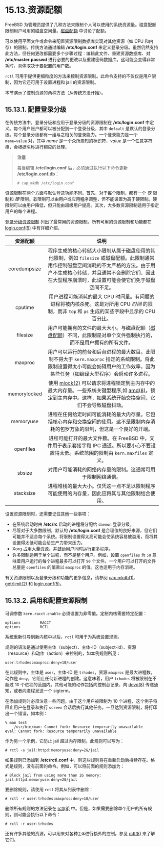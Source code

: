 # 15.13.资源配额

FreeBSD 为管理员提供了几种方法来限制个人可以使用的系统资源量。磁盘配额限制用户可用的磁盘空间量。[磁盘配额](https://docs.freebsd.org/en/books/handbook/disks/index.html#quotas) 中讨论了配额。

可以使用平面文件或命令来配置资源限制数据库实现对其他资源（如 CPU 和内存）的限制。传统方法通过编辑 **/etc/login.conf** 来定义登录分级。虽然仍然支持此方法，但任何更改都需要多个步骤过程：编辑此文件、重建资源数据库、对 **/etc/master.passwd** 进行必要的更改以及重建密码数据库。这可能会变得非常耗时，具体取决于要配置的用户数。

`rctl` 可用于提供更细粒度的方法来控制资源限制。此命令支持的不仅仅是用户限制，因为它还可用于设置进程和 jail 的资源限制。

本节演示了控制资源的两种方法（从传统方法开始）。

## 15.13.1. 配置登录分级

在传统方法中，登录分级和应用于登录分级的资源限制在 **/etc/login.conf** 中定义。每个用户账户都可以被分配到一个登录分级，其中 `default` 是默认的登录分级。每个登录分级都有一组与之相关的登录能力。一个登录能力是一个 `name=value` 对，其中 _name_ 是一个众所周知的标识符，_value_ 是一个任意字符串，会根据名称进行相应的处理。

> **注意**
>
> 每当编辑 **/etc/login.conf** 后，必须通过执行以下命令更新 **/etc/login.conf.db**：
>
> ```
> # cap_mkdb /etc/login.conf
> ```

资源限制在两个方面与默认登录功能不同。首先，对于每个限制，都有一个 _软_ 限制和 _硬_ 限制。软限制可以由用户或应用程序调整，但不能设置为高于硬限制。硬限制可以由用户降低，但只能由超级用户提高。其次，大多数资源限制适用于指定用户的每个进程。

[登录分级资源限制](https://docs.freebsd.org/en/books/handbook/security/#resource-limits) 列出了最常用的资源限制。所有可用的资源限制和功能都在 [login.conf(5)](https://www.freebsd.org/cgi/man.cgi?query=login.conf\&sektion=5\&format=html) 中有详细介绍。

|     资源配额     |                                                                                                                     说明                                                                                                                    |
| :----------: | :---------------------------------------------------------------------------------------------------------------------------------------------------------------------------------------------------------------------------------------: |
| coredumpsize |                                                         程序生成的核心转储大小限制从属于磁盘使用的其他限制，例如 `filesize` 或磁盘配额。此限制通常用作控制磁盘空间消耗的不太严格的方法。由于用户不生成核心转储，并且通常不会删除它们，因此在大型程序崩溃时，此设置可能会使它们免于磁盘空间不足。                                                        |
|    cputime   |                                                                          用户进程可能消耗的最大 CPU 时间量。有问题的进程将被内核杀死。这是对所用 CPU _时间_ 的限制，而非 `top` 和 `ps` 生成的某些字段中显示的 CPU 百分比。                                                                         |
|   filesize   |                                                      用户可能拥有的文件的最大大小。与磁盘配额（[磁盘配额](https://docs.freebsd.org/en/books/handbook/disks/index.html#quotas)）不同，此限制是对单个文件强制执行的，而不是用户拥有的所有文件。                                                      |
|    maxproc   |                                                                      用户可以运行的前台和后台进程的最大数目。此限制不得大于 `kern.maxproc` 指定的系统限制。将此限制设置得太小可能会妨碍用户的工作效率，因为某些任务（如编译大型程序）会启动许多进程。                                                                     |
| memorylocked | 使用 [mlock(2)](https://www.freebsd.org/cgi/man.cgi?query=mlock\&sektion=2\&format=html) 可以请求将进程锁定到主内存中的最大内存量。一些系统关键型程序,如 [amd(8)](https://www.freebsd.org/cgi/man.cgi?query=amd\&sektion=8\&format=html)，锁定到主内存中。这样，如果系统开始交换空间，它们不会导致磁盘抖动。 |
|   memoryuse  |                                                                                     进程在任何给定时间可能消耗的最大内存量。它包括核心内存和交换空间的使用。这不是限制内存消耗的包罗万象的限制，但这是一个良好的开端。                                                                                     |
|   openfiles  |                                                                            进程可能打开的最大文件数。在 FreeBSD 中，文件用于表示套接字和 IPC 通道。所以要小心不要设置得太低。系统范围的限制由 `kern.maxfiles` 定义。                                                                           |
|    sbsize    |                                                                                                       对用户可能消耗的网络内存量的限制。这通常可用于限制网络通信。                                                                                                      |
|   stacksize  |                                                                                               进程堆栈的最大大小。仅凭这一点不足以限制程序可能使用的内存量，因此应将其与其他限制结合使用。                                                                                              |

设置资源限制时，还需要记住其他一些事项：

* 在系统启动时由 **/etc/rc** 启动的进程将分配给 `daemon` 登录分级。
* 尽管对于大多数限制，默认的 **/etc/login.conf** 是合理值的良好来源，但它们可能并不适合每个系统。将限制设置得太高可能会使系统容易被滥用，而将其设置得太低可能会给生产力带来压力。
* Xorg 占用大量资源，并鼓励用户同时运行更多程序。
* 许多限制适用于单个进程，而不是整个用户。例如，设置 `openfiles` 为 `50` 意味着用户运行的每个进程最多可以打开 `50` 个文件。一个用户可以打开的文件总量是 `openfiles` 的值乘以 `maxproc` 的值。这也适用于内存消耗。

有关资源限制以及登录分级和功能的更多信息，请参阅 [cap.mkdb(1)](https://www.freebsd.org/cgi/man.cgi?query=cap.mkdb\&sektion=1\&format=html)、[getrlimit(2)](https://www.freebsd.org/cgi/man.cgi?query=getrlimit\&sektion=2\&format=html) 和 [login.conf(5)](https://www.freebsd.org/cgi/man.cgi?query=login.conf\&sektion=5\&format=html)。

## 15.13.2. 启用和配置资源限制

可调参数 `kern.racct.enable` 必须设置为非零值。定制内核需要特定配置：

```
options         RACCT
options         RCTL
```

系统重新引导到新内核中以后，`rctl` 可用于为系统设置规则。

规则的语法是通过使用主体（subject）、主体-ID（subject-id）、资源（resource）和动作（action）来控制的，如本例规则所见：

```
user:trhodes:maxproc:deny=10/user
```

在此规则中，主体是 `user`，主体-ID 是 `trhodes`，资源 `maxproc` 是最大进程数，动作是 `deny`，它阻止任何新进程的创建。这意味着，用户 `trhodes` 将被限制在不超过 10 个进程的范围内。其他可能的动作包括向控制台记录，向 [devd(8)](https://www.freebsd.org/cgi/man.cgi?query=devd\&sektion=8\&format=html) 传递通知，或者向进程发送一个 sigterm。

在添加规则时必须注意一些问题。由于这个用户被限制为 10 个进程，这个例子将阻止用户在登录和执行 `screen` 会话后执行其他任务。一旦达到资源限制，将打印出一个错误，如本例：

```
% man test
    /usr/bin/man: Cannot fork: Resource temporarily unavailable
eval: Cannot fork: Resource temporarily unavailable
```

作为另一个示例，它防止 jail 超过内存限制。此规则可以写为：

```
# rctl -a jail:httpd:memoryuse:deny=2G/jail
```

如果规则已添加到 **/etc/rctl.conf** 中，则这些规则将在重新启动后持续存在。格式是规则，没有前面的命令。例如，可以将前面的规则添加为：

```
# Block jail from using more than 2G memory:
jail:httpd:memoryuse:deny=2G/jail
```

要删除规则，请使用 `rctl` 将其从列表中删除：

```
# rctl -r user:trhodes:maxproc:deny=10/user
```

删除所有规则的方法记录在 [rctl(8)](https://www.freebsd.org/cgi/man.cgi?query=rctl\&sektion=8\&format=html) 中。但是，如果需要删除单个用户的所有规则，则可能会执行以下命令：

```
# rctl -r user:trhodes
```

还有许多其他的资源，可以用来对各种`主体`进行额外的控制。参见 [rctl(8)](https://www.freebsd.org/cgi/man.cgi?query=rctl\&sektion=8\&format=html) 来了解它们。
